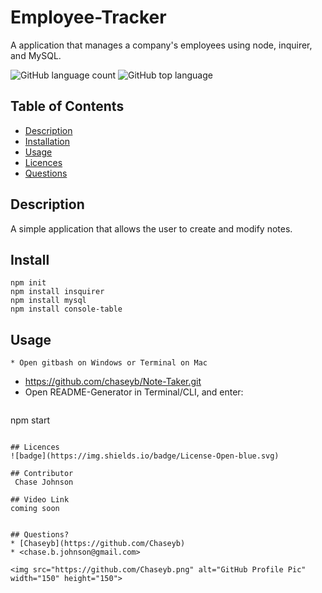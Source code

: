 # Employee-Tracker
  A application that manages a company's employees using node, inquirer, and MySQL.

![GitHub language count](https://img.shields.io/github/languages/count/chaseyb/note-taker)
![GitHub top language](https://img.shields.io/github/languages/top/chaseyb/note-taker)
  

  ## Table of Contents
  - [Description](#description)
  - [Installation](#install)
  - [Usage](#usage)
  - [Licences](#licences)
  - [Questions](#questions)
    
  ## Description
  A simple application that allows the user to create and modify notes. 

  ## Install
  ```
  npm init
  npm install insquirer
  npm install mysql
  npm install console-table
  ```
 
  ## Usage
    * Open gitbash on Windows or Terminal on Mac
  * https://github.com/chaseyb/Note-Taker.git
  * Open README-Generator in Terminal/CLI, and enter:
    ```
  npm start
  ```
          
  ## Licences 
  ![badge](https://img.shields.io/badge/License-Open-blue.svg)
          
  ## Contributor
   Chase Johnson
            
  ## Video Link 
  coming soon 


  ## Questions?
  * [Chaseyb](https://github.com/Chaseyb)
  * <chase.b.johnson@gmail.com>

  <img src="https://github.com/Chaseyb.png" alt="GitHub Profile Pic" width="150" height="150">